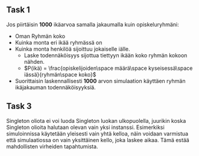 ## Task 1

Jos piirtäisin __1000__ ikäarvoa samalla jakaumalla kuin opiskeluryhmäni:   
- Oman Ryhmän koko
- Kuinka monta eri ikää ryhmässä on
- Kuinka monta henkilöä sijoittuu jokaiselle iälle.
    - Laske todennäköisyys sijottua tiettyyn ikään koko ryhmän kokoon nähden.   
    - $P(ikä) = \frac{opiskelijoiden\space määrä\space kyseisessä\space iässä}{ryhmän\space koko}$
- Suorittaisin laskennallisesti __1000__ arvon simulaation käyttäen ryhmän ikäjakauman todennäköisyyksiä.

## Task 3
Singleton oliota ei voi luoda Singleton luokan ulkopuolella, juurikin koska Singleton olioita halutaan olevan vain
yksi instanssi. Esimerkiksi simuloinnissa käytetään yleisesti vain yhtä kelloa, näin voidaan varmistua että
simulaatiossa on vain yksittäinen kello, joka laskee aikaa. Tämä estää mahdollisten virheiden tapahtumista.

